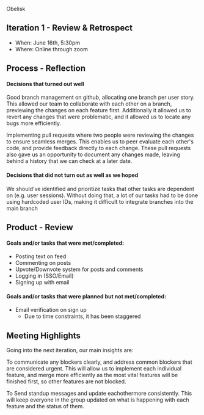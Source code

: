 Obelisk

## Iteration 1 - Review & Retrospect

 * When: June 16th, 5:30pm
 * Where: Online through zoom

## Process - Reflection

#### Decisions that turned out well

Good branch management on github, allocating one branch per user story. This allowed our team to collaborate with each other on a branch, previewing the changes on each feature first. Additionally it allowed us to revert any changes that were problematic, and it allowed us to locate any bugs more efficiently.

Implementing pull requests where two people were reviewing the changes to ensure seamless merges. This enables us to peer evaluate each other's code, and provide feedback directly to each change. These pull requests also gave us an opportunity to document any changes made, leaving behind a history that we can check at a later date.


#### Decisions that did not turn out as well as we hoped

We should've identified and prioritize tasks that other tasks are dependent on (e.g. user sessions). Without doing that, a lot of our tasks had to be done using hardcoded user IDs, making it difficult to integrate branches into the main branch

## Product - Review

#### Goals and/or tasks that were met/completed:

 - Posting text on feed
 - Commenting on posts
 - Upvote/Downvote system for posts and comments
 - Logging in (SSO/Email)
 - Signing up with email


#### Goals and/or tasks that were planned but not met/completed:

 - Email verification on sign up
     - Due to time constraints, it has been staggered


## Meeting Highlights

Going into the next iteration, our main insights are:

To communicate any blockers clearly, and address common blockers that are considered urgent. This will allow us to implement each individual feature, and merge more efficiently as the most vital features will be finished first, so other features are not blocked.

To Send standup messages and update eachothermore consistently. This will keep everyone in the group updated on what is happening with each feature and the status of them.
